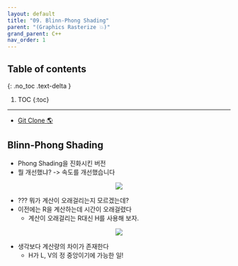 ```yaml
---
layout: default
title: "09. Blinn-Phong Shading"
parent: "(Graphics Rasterize 💥)"
grand_parent: C++
nav_order: 1
---
```


## Table of contents
{: .no_toc .text-delta }

1. TOC
{:toc}

---

* [Git Clone 🌎](https://github.com/EasyCoding-7/Directx11_Rasterization/tree/9/9_blinn_phong)

## Blinn-Phong Shading

* Phong Shading을 진화시킨 버전
* 뭘 개선했냐? -> 속도를 개선했습니다

<p align="center">
  <img src="https://taehyungs-programming-blog.github.io/blog/assets/images/cpp/d11/d11-9-1.jpg"/>
</p>

* ??? 뭐가 계산이 오래걸리는지 모르겠는데?
* 이전에는 R을 계산하는데 시간이 오래걸렸다
    * 계산이 오래걸리는 R대신 H를 사용해 보자.

<p align="center">
  <img src="https://taehyungs-programming-blog.github.io/blog/assets/images/cpp/d11/d11-9-2.jpg"/>
</p>

* 생각보다 계산량의 차이가 존재한다
    * H가 L, V의 정 중앙이기에 가능한 일!

